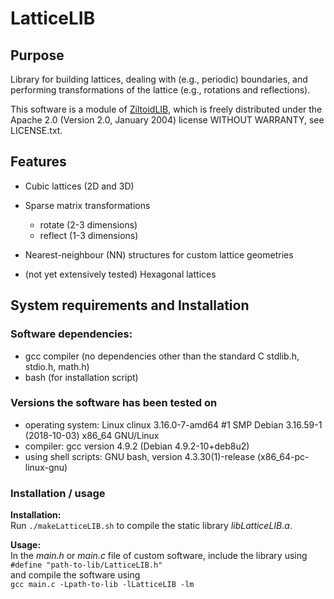# LatticeLIB

## Purpose

Library for building lattices, dealing with (e.g., periodic) boundaries, and performing transformations of the lattice (e.g., rotations and reflections). 

This software is a module of [ZiltoidLIB](https://github.com/CharleySchaefer/ZiltoidLIB), which is freely distributed under the Apache 2.0 (Version 2.0, January 2004) license WITHOUT WARRANTY, see LICENSE.txt.

## Features

* Cubic lattices (2D and 3D)

* Sparse matrix transformations
  * rotate (2-3 dimensions)
  * reflect (1-3 dimensions) 

* Nearest-neighbour (NN) structures for custom lattice geometries

* (not yet extensively tested) Hexagonal lattices


## System requirements and Installation

### Software dependencies:

* gcc compiler (no dependencies other than the standard C stdlib.h, stdio.h, math.h)
* bash (for installation script)

### Versions the software has been tested on

* operating system: Linux clinux 3.16.0-7-amd64 #1 SMP Debian 3.16.59-1 (2018-10-03) x86_64 GNU/Linux  
* compiler: gcc version 4.9.2 (Debian 4.9.2-10+deb8u2)  
* using shell scripts: GNU bash, version 4.3.30(1)-release (x86_64-pc-linux-gnu)


### Installation / usage


**Installation:**  
Run ```./makeLatticeLIB.sh``` to compile the static library *libLatticeLIB.a*.

**Usage:**  
In the *main.h* or *main.c* file of custom software, include the library using  
```#define "path-to-lib/LatticeLIB.h"```  
and compile the software using  
```gcc main.c -Lpath-to-lib -lLatticeLIB -lm```


